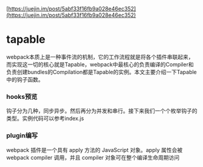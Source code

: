 
[https://juejin.im/post/5abf33f16fb9a028e46ec352](https://juejin.im/post/5abf33f16fb9a028e46ec352)

# tapable
webpack本质上是一种事件流的机制，它的工作流程就是将各个插件串联起来，而实现这一切的核心就是Tapable，webpack中最核心的负责编译的Compiler和负责创建bundles的Compilation都是Tapable的实例。本文主要介绍一下Tapable中的钩子函数。


### hooks预览
钩子分为几种，同步异步。然后再分为并发和串行。接下来我们一个个枚举钩子的类型。实例代码可以参考index.js

### plugin编写
webpack 插件是一个具有 apply 方法的 JavaScript 对象。apply 属性会被 webpack compiler 调用，并且 compiler 对象可在整个编译生命周期访问